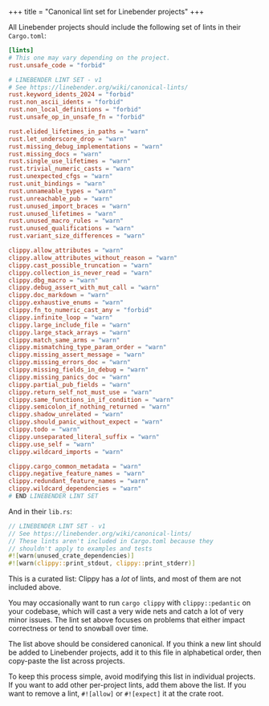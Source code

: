 +++
title = "Canonical lint set for Linebender projects"
+++

All Linebender projects should include the following set of lints in their `Cargo.toml`:

```toml
[lints]
# This one may vary depending on the project.
rust.unsafe_code = "forbid"

# LINEBENDER LINT SET - v1
# See https://linebender.org/wiki/canonical-lints/
rust.keyword_idents_2024 = "forbid"
rust.non_ascii_idents = "forbid"
rust.non_local_definitions = "forbid"
rust.unsafe_op_in_unsafe_fn = "forbid"

rust.elided_lifetimes_in_paths = "warn"
rust.let_underscore_drop = "warn"
rust.missing_debug_implementations = "warn"
rust.missing_docs = "warn"
rust.single_use_lifetimes = "warn"
rust.trivial_numeric_casts = "warn"
rust.unexpected_cfgs = "warn"
rust.unit_bindings = "warn"
rust.unnameable_types = "warn"
rust.unreachable_pub = "warn"
rust.unused_import_braces = "warn"
rust.unused_lifetimes = "warn"
rust.unused_macro_rules = "warn"
rust.unused_qualifications = "warn"
rust.variant_size_differences = "warn"

clippy.allow_attributes = "warn"
clippy.allow_attributes_without_reason = "warn"
clippy.cast_possible_truncation = "warn"
clippy.collection_is_never_read = "warn"
clippy.dbg_macro = "warn"
clippy.debug_assert_with_mut_call = "warn"
clippy.doc_markdown = "warn"
clippy.exhaustive_enums = "warn"
clippy.fn_to_numeric_cast_any = "forbid"
clippy.infinite_loop = "warn"
clippy.large_include_file = "warn"
clippy.large_stack_arrays = "warn"
clippy.match_same_arms = "warn"
clippy.mismatching_type_param_order = "warn"
clippy.missing_assert_message = "warn"
clippy.missing_errors_doc = "warn"
clippy.missing_fields_in_debug = "warn"
clippy.missing_panics_doc = "warn"
clippy.partial_pub_fields = "warn"
clippy.return_self_not_must_use = "warn"
clippy.same_functions_in_if_condition = "warn"
clippy.semicolon_if_nothing_returned = "warn"
clippy.shadow_unrelated = "warn"
clippy.should_panic_without_expect = "warn"
clippy.todo = "warn"
clippy.unseparated_literal_suffix = "warn"
clippy.use_self = "warn"
clippy.wildcard_imports = "warn"

clippy.cargo_common_metadata = "warn"
clippy.negative_feature_names = "warn"
clippy.redundant_feature_names = "warn"
clippy.wildcard_dependencies = "warn"
# END LINEBENDER LINT SET
```

And in their `lib.rs`:

```rust
// LINEBENDER LINT SET - v1
// See https://linebender.org/wiki/canonical-lints/
// These lints aren't included in Cargo.toml because they
// shouldn't apply to examples and tests
#![warn(unused_crate_dependencies)]
#![warn(clippy::print_stdout, clippy::print_stderr)]
```

This is a curated list: Clippy has a *lot* of lints, and most of them are not included above.

You may occasionally want to run `cargo clippy` with `clippy::pedantic` on your codebase, which will cast a very wide nets and catch a lot of very minor issues.
The lint set above focuses on problems that either impact correctness or tend to snowball over time.

The list above should be considered canonical.
If you think a new lint should be added to Linebender projects, add it to this file in alphabetical order, then copy-paste the list across projects.

To keep this process simple, avoid modifying this list in individual projects.
If you want to add other per-project lints, add them above the list.
If you want to remove a lint, `#![allow]` or `#![expect]` it at the crate root.
